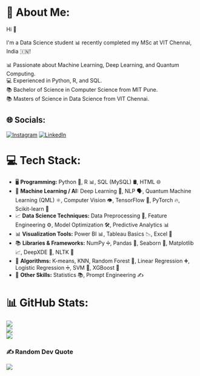 # 💫 About Me:
Hi 👋<br><br>I'm a Data Science student 📊 recently completed my MSc at VIT Chennai, India 🇮🇳!<br><br>📊 Passionate about Machine Learning, Deep Learning, and Quantum Computing.<br>💻 Experienced in Python, R, and SQL.<br>📚 Bachelor of Science in Computer Science from MIT Pune.<br>📚 Masters of Science in Data Science from VIT Chennai.


## 🌐 Socials:
[![Instagram](https://img.shields.io/badge/Instagram-%23E4405F.svg?logo=Instagram&logoColor=white)](https://instagram.com/https://www.instagram.com/aniketkumar1209/) [![LinkedIn](https://img.shields.io/badge/LinkedIn-%230077B5.svg?logo=linkedin&logoColor=white)](https://linkedin.com/in/https://www.linkedin.com/in/aniket-kumar-b31978291/) 

# 💻 Tech Stack:

- 🖥️ **Programming:** Python 🐍, R 📊, SQL (MySQL) 🛢️, HTML 🌐  
- 🤖 **Machine Learning / AI:** Deep Learning 🧠, NLP 🗣️, Quantum Machine Learning (QML) ⚛️, Computer Vision 👁️, TensorFlow 🔶, PyTorch 🔥, Scikit-learn 📘  
- 📈 **Data Science Techniques:** Data Preprocessing 🧼, Feature Engineering ⚙️, Model Optimization 🛠️, Predictive Analytics 📊  
- 📊 **Visualization Tools:** Power BI 📊, Tableau Basics 📉, Excel 📗  
- 📚 **Libraries & Frameworks:** NumPy ➗, Pandas 🐼, Seaborn 🌊, Matplotlib 📈, DeepXDE 🔬, NLTK 🧾  
- 🧮 **Algorithms:** K-means, KNN, Random Forest 🌳, Linear Regression ➕, Logistic Regression ➗, SVM 📐, XGBoost 🚀  
- 🧠 **Other Skills:** Statistics 📚, Prompt Engineering ✍️  

# 📊 GitHub Stats:
![](https://github-readme-stats.vercel.app/api?username=aniketkumar70&theme=shadow_blue&hide_border=false&include_all_commits=false&count_private=false)<br/>
![](https://github-readme-streak-stats.herokuapp.com/?user=aniketkumar70&theme=shadow_blue&hide_border=false)<br/>
![](https://github-readme-stats.vercel.app/api/top-langs/?username=aniketkumar70&theme=shadow_blue&hide_border=false&include_all_commits=false&count_private=false&layout=compact)

### ✍️ Random Dev Quote
![](https://quotes-github-readme.vercel.app/api?type=horizontal&theme=radical)

<!-- Proudly created with GPRM ( https://gprm.itsvg.in ) -->
